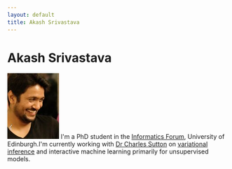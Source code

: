 ```yaml
---
layout: default
title: Akash Srivastava
---
```


<!-- <div class="blurb">
	<h1>Akash Srivastava</h1>
	<p>![profile](/profile.jpg) I'm a PhD student in the <a href="http://www.ed.ac.uk/informatics/about/location/forum">Informatics Forum </a>, 
		University of Edinburgh.</p>
	<p>I'm currently working with <a href="http://homepages.inf.ed.ac.uk/csutton/">Dr Charles Sutton</a> 
		on <a href="https://www.cs.princeton.edu/courses/archive/fall11/cos597C/lectures/variational-inference-i.pdf">
		variational inference</a> and <br>interactive machine learning primarily for unsupervised models. </p>
</div><!-- /.blurb --> 


# Akash Srivastava
![profile](/profile.jpg)  I'm a PhD student in the [Informatics Forum](http://www.ed.ac.uk/informatics/about/location/forum), University of Edinburgh.I'm currently working with [Dr Charles Sutton](http://homepages.inf.ed.ac.uk/csutton/) on [variational inference](https://www.cs.princeton.edu/courses/archive/fall11/cos597C/lectures/variational-inference-i.pdf) and interactive machine learning primarily for unsupervised models.

